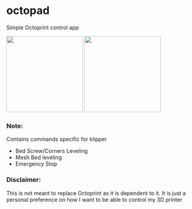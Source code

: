 # octopad

Simple Octoprint control app

<img src="https://i.imgur.com/Lxu5pMd.jpg" alt="" width="200"/>
<img src="https://i.imgur.com/mRGkPId.jpg" alt="" width="200"/>

### Note:

Contains commands specific for klipper

- Bed Screw/Corners Leveling
- Mesh Bed leveling
- Emergency Stop

### Disclaimer:

This is not meant to replace Octoprint as it is dependent to it. It is just a personal preference on how I want to be able to control my 3D printer
